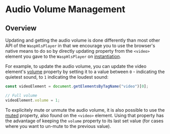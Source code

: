 # Audio Volume Management

## Overview

Updating and getting the audio volume is done differently than most other API of
the `WaspHlsPlayer` in that we encourage you to use the browser's native means
to do so by directly updating property from the `<video>` element you gave to
the `WaspHlsPlayer` on [instantiation](./Instantiation.md).

For example, to update the audio volume, you can update the video element's
[volume](https://developer.mozilla.org/en-US/docs/Web/API/HTMLMediaElement/volume)
property by setting it to a value between `0` - indicating the quietest sound, to
`1` indicating the loudest sound:

```js
const videoElement = document.getElementsByTagName("video")[0];

// Full volume
videoElement.volume = 1;
```

To explicitely mute or unmute the audio volume, it is also possible to use the
[muted](https://developer.mozilla.org/en-US/docs/Web/API/HTMLMediaElement/muted)
property, also found on the `<video>` element. Using that property has the
advantage of keeping the `volume` property to its last set value (for cases
where you want to un-mute to the previous value).
